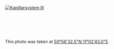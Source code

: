 <br/>
<br/>
<br/>
<br/>

[![Kapillarsystem III](/images/small/frame-011.jpg)](/images/small/frame-011.jpg)

<br/>
<br/>
<br/>
<br/>

This photo was taken at [50°56'32.5"N 11°02'43.0"E](http://map.project-osrm.org/?z=17&center=50.942343%2C11.045272&loc=50.942340%2C11.045272).
